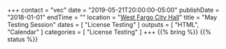 +++
contact = "vec"
date = "2019-05-21T20:00:00-05:00"
publishDate = "2018-01-01"
endTime = ""
location = "[West Fargo City Hall](/places/west-fargo-city-hall/)"
title = "May Testing Session"
dates = [ "License Testing" ]
outputs = [ "HTML", "Calendar" ]
categories = [ "License Testing" ]
+++
{{% bring %}}
{{% status %}}

